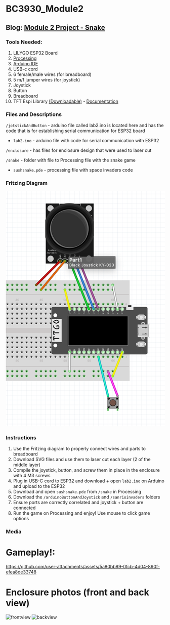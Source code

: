 # BC3930_Module2

## Blog: [Module 2 Project - Snake]([https://spotted-cayenne-502.notion.site/Module-2-Project-Sanrio-Space-Invaders-12b28a677bce809c89b8e704d8e946c2](https://incongruous-literature-ab3.notion.site/Module-2-Project-Documentation-121b01346aae80409711c275d86a3efa?pvs=4))

### Tools Needed:
1. LILYGO ESP32 Board
2. [Processing](https://processing.org/download)
3. [Arduino IDE](https://www.arduino.cc/en/software)
4. USB-c cord
5. 6 female/male wires (for breadboard)
6. 5 m/f jumper wires (for joystick)
7. Joystick
8. Button
9. Breadboard
10. TFT Espi Library [(Downloadable)](https://github.com/Xinyuan-LilyGO/TTGO-T-Display)  - [Documentation](https://github.com/Bodmer/TFT_eSPI/tree/5793878d24161c1ed23ccb136f8564f332506d53)
 
### Files and Descriptions

`/jotstickAndButton` - arduino file called lab2.ino is located here and has the code that is for establishing serial communication for ESP32 board 

- `lab2.ino` - arduino file with code for serial communication with ESP32

`/enclosure` - has files for enclosure design that were used to laser cut

`/snake` - folder with file to Processing file with the snake game

- `sushsnake.pde` - processing file with space invaders code
  
### Fritzing Diagram

<img width="607" alt="fritzdiagram" src="https://github.com/srd2178/BC3930_Module2/blob/main/media/fritzingdiagram.png">


### Instructions
1. Use the Fritzing diagram to properly connect wires and parts to breadboard
2. Download SVG files and use them to laser cut each layer (2 of the middle layer)
3. Compile the joystick, button, and screw them in place in the enclosure with 4 M3 screws
4. Plug in USB-C cord to ESP32 and download + open `lab2.ino` on Arduino and upload to the ESP32
5. Download and open `sushsnake.pde` from `/snake` in Processing
6. Download the `/arduinoButtonAndJoystick` and `/sanrioinvaders` folders
7. Ensure ports are correctly correlated and joystick + button are connected
8. Run the game on Processing and enjoy! Use mouse to click game options
   
### Media

# Gameplay!: 
https://github.com/user-attachments/assets/5a80bb89-0fcb-4d04-890f-efea8de33748

# Enclosure photos (front and back view)
![frontview](https://github.com/user-attachments/assets/899dbb50-a129-451f-877d-eb01a37186f3)
![backview](https://github.com/user-attachments/assets/cfbe3006-bb35-4f8d-9fd6-0162aacc48eb)
